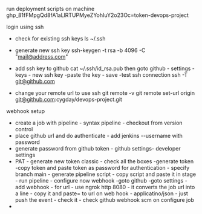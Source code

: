 run deployment scripts on machine
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=token-devops-project

login using ssh 
- check for existing ssh keys
    ls ~/.ssh 
- generate new ssh key
    ssh-keygen -t rsa -b 4096 -C "mail@address.com"
- add ssh key to github
    cat ~/.ssh/id_rsa.pub
        then goto github - settings - keys
                        - new ssh key
                        -paste the key - save
-test ssh connection
    ssh -T git@github.com

- change your remote url to use ssh
    git remote -v
    git remote set-url origin git@github.com:cygday/devops-project.git


webhook setup
- create a job with pipeline - syntax pipeline - checkout from version control
- place github url and do authenticate - add jenkins --username with password
- generate password from github token - github settings- developer settings 
- PAT - generate new token classic - check all the boxes -generate token -copy
  token and paste token as password for authentication - specify branch main -
  generate pipeline script - copy script and paste it in stage - run pipeline -
  configure now webhook -goto github -goto settings - add webhook - for url -
  use ngrok http 8080 - it converts the job url into a line - copy it and paste=
  to url on web hook - applicatino/json - just push the event - check it - check github webhook scm on configure job     
-
